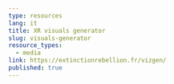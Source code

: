 ```yaml
---
type: resources
lang: it
title: XR visuals generator
slug: visuals-generator
resource_types:
  - media
link: https://extinctionrebellion.fr/vizgen/
published: true
---
```

